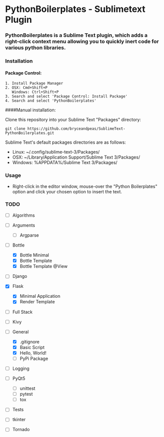 # PythonBoilerplates -  Sublimetext Plugin

### PythonBoilerplates is a Sublime Text plugin, which adds a right-click context menu allowing you to quickly inert code for various python libraries.

### Installation

#### Package Control:

	1. Install Package Manager
	2. OSX: Cmd+Shift+P
 	   Windows: Ctrl+Shift+P 
 	3. Search and select 'Package Control: Install Package'
	4. Search and select 'PythonBoilerplates'

####Manual installation:

Clone this repository into your Sublime Text "Packages" directory:

```git clone https://github.com/bryceandpeas/SublimeText-PythonBoilerplates.git```

Sublime Text's default packages directories are as follows:

 - Linux: ~/.config/sublime-text-3/Packages/
 - OSX: ~/Library/Application Support/Sublime Text 3/Packages/
 - Windows: %APPDATA%/Sublime Text 3/Packages/

### Usage

 - Right-click in the editor window, mouse-over the "Python Boilerplates" option and click your chosen option to insert the text.

### TODO

- [ ] Algorithms

- [ ] Arguments
	- [ ] Argparse

- [ ] Bottle
	- [X] Bottle Minimal
	- [X] Bottle Template
	- [X] Bottle Template @View

- [ ] Django

- [x] Flask
	- [x] Minimal Application
	- [x] Render Template

- [ ] Full Stack

- [ ] Kivy

- [ ] General
	- [x] .gitignore
	- [x] Basic Script
	- [x] Hello, World!
	- [ ] PyPi Package

- [ ] Logging

- [ ] PyQt5

	- [ ] unittest
	- [ ] pytest
	- [ ] tox

- [ ] Tests

- [ ] tkinter

- [ ] Tornado


